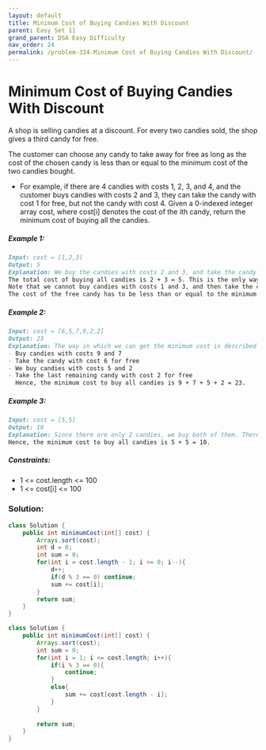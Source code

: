 ```yaml
---
layout: default
title: Minimum Cost of Buying Candies With Discount
parent: Easy Set 11
grand_parent: DSA Easy Difficulty
nav_order: 24
permalink: /problem-334-Minimum Cost of Buying Candies With Discount/
---
```

# Minimum Cost of Buying Candies With Discount
A shop is selling candies at a discount. For every two candies sold, the shop gives a third candy for free.

The customer can choose any candy to take away for free as long as the cost of the chosen candy is less than or equal to the minimum cost of the two candies bought.

* For example, if there are 4 candies with costs 1, 2, 3, and 4, and the customer buys candies with costs 2 and 3, they can take the candy with cost 1 for free, but not the candy with cost 4.
Given a 0-indexed integer array cost, where cost[i] denotes the cost of the ith candy, return the minimum cost of buying all the candies.

##### Example 1:
```markdown
Input: cost = [1,2,3]
Output: 5
Explanation: We buy the candies with costs 2 and 3, and take the candy with cost 1 for free.
The total cost of buying all candies is 2 + 3 = 5. This is the only way we can buy the candies.
Note that we cannot buy candies with costs 1 and 3, and then take the candy with cost 2 for free.
The cost of the free candy has to be less than or equal to the minimum cost of the purchased candies.
```
##### Example 2:
```markdown
Input: cost = [6,5,7,9,2,2]
Output: 23
Explanation: The way in which we can get the minimum cost is described below:
- Buy candies with costs 9 and 7
- Take the candy with cost 6 for free
- We buy candies with costs 5 and 2
- Take the last remaining candy with cost 2 for free
  Hence, the minimum cost to buy all candies is 9 + 7 + 5 + 2 = 23.
```
##### Example 3:
```markdown
Input: cost = [5,5]
Output: 10
Explanation: Since there are only 2 candies, we buy both of them. There is not a third candy we can take for free.
Hence, the minimum cost to buy all candies is 5 + 5 = 10.
```
##### Constraints:
* 1 <= cost.length <= 100
* 1 <= cost[i] <= 100

### Solution:
```java
class Solution {
    public int minimumCost(int[] cost) {
        Arrays.sort(cost);
        int d = 0;
        int sum = 0;
        for(int i = cost.length - 1; i >= 0; i--){
            d++;
            if(d % 3 == 0) continue;
            sum += cost[i];
        }
        return sum;
    }
}
```
```java
class Solution {
    public int minimumCost(int[] cost) {
        Arrays.sort(cost);
        int sum = 0;
        for(int i = 1; i <= cost.length; i++){
            if(i % 3 == 0){
                continue;
            }
            else{
                sum += cost[cost.length - i];
            }
        }
        
        return sum;
    }
}
```